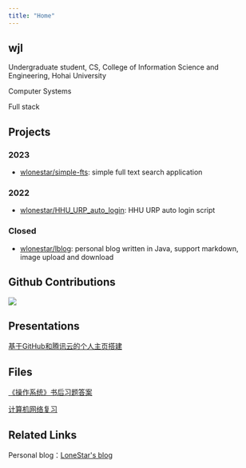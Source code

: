```yaml
---
title: "Home"
---
```


## wjl

Undergraduate student, CS, College of Information Science and Engineering, Hohai University

Computer Systems

Full stack


## Projects

### 2023

- [wlonestar/simple-fts](https://github.com/wlonestar/simple-fts): simple full text search application

### 2022

- [wlonestar/HHU_URP_auto_login](https://github.com/wlonestar/HHU_URP_auto_login): HHU URP auto login script

### Closed

- [wlonestar/lblog](https://github.com/wlonestar/lblog): personal blog written in Java, support markdown, image upload and download


## Github Contributions

![](https://ghchart.rshah.org/wlonestar)


## Presentations

[基于GitHub和腾讯云的个人主页搭建](slides/personal_site)


## Files

[《操作系统》书后习题答案](files/os_answer.pdf)

[计算机网络复习](files/network_review.pdf)


## Related Links

Personal blog：[LoneStar's blog](https://blog.wangjialei.xyz/)

